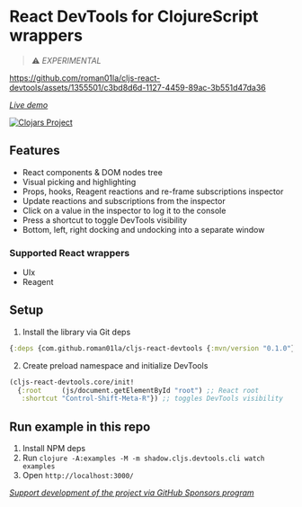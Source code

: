 # React DevTools for ClojureScript wrappers

> ⚠️ _EXPERIMENTAL_

https://github.com/roman01la/cljs-react-devtools/assets/1355501/c3bd8d6d-1127-4459-89ac-3b551d47da36

[*Live demo*](https://roman01la.github.io/cljs-react-devtools/)

[![Clojars Project](https://img.shields.io/clojars/v/com.github.roman01la/cljs-react-devtools.svg)](https://clojars.org/com.github.roman01la/cljs-react-devtools)

## Features

- React components & DOM nodes tree
- Visual picking and highlighting
- Props, hooks, Reagent reactions and re-frame subscriptions inspector
- Update reactions and subscriptions from the inspector
- Click on a value in the inspector to log it to the console
- Press a shortcut to toggle DevTools visibility
- Bottom, left, right docking and undocking into a separate window

### Supported React wrappers

- UIx
- Reagent

## Setup

1. Install the library via Git deps

```clojure
{:deps {com.github.roman01la/cljs-react-devtools {:mvn/version "0.1.0"}}}
```

2. Create preload namespace and initialize DevTools

```clojure
(cljs-react-devtools.core/init!
  {:root     (js/document.getElementById "root") ;; React root
   :shortcut "Control-Shift-Meta-R"}) ;; toggles DevTools visibility
```

## Run example in this repo

1. Install NPM deps
2. Run `clojure -A:examples -M -m shadow.cljs.devtools.cli watch examples`
3. Open `http://localhost:3000/`

[_Support development of the project via GitHub Sponsors program_](https://github.com/sponsors/roman01la)
